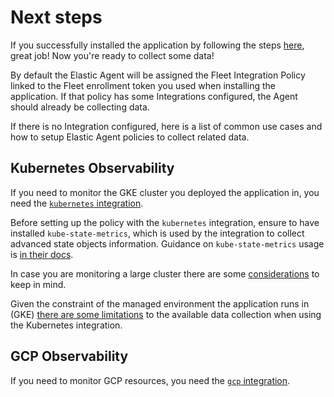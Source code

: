 # Next steps

If you successfully installed the application by following the steps [here](./installation.md), great job! Now you're ready to collect some data!

By default the Elastic Agent will be assigned the Fleet Integration Policy linked to the Fleet enrollment token you used when installing the application. If that policy has some Integrations configured, the Agent should already be collecting data.

If there is no Integration configured, here is a list of common use cases and how to setup Elastic Agent policies to collect related data.

## Kubernetes Observability

If you need to monitor the GKE cluster you deployed the application in, you need the [`kubernetes` integration][k8s-integration].

Before setting up the policy with the `kubernetes` integration, ensure to have installed `kube-state-metrics`, which is used by the integration to collect advanced state objects information. Guidance on `kube-state-metrics` usage is [in their docs][3].

In case you are monitoring a large cluster there are some [considerations][2] to keep in mind.

Given the constraint of the managed environment the application runs in (GKE) [there are some limitations][1] to the available data collection when using the Kubernetes integration.

[1]: https://www.elastic.co/guide/en/fleet/master/running-on-kubernetes-managed-by-fleet.html#_deploying_elastic_agent_to_managed_kubernetes_environment
[2]: https://www.elastic.co/guide/en/fleet/master/running-on-kubernetes-managed-by-fleet.html#_deploying_elastic_agent_to_collect_cluster_level_metrics_in_large_clusters
[3]: https://github.com/kubernetes/kube-state-metrics#kubernetes-deployment

## GCP Observability

If you need to monitor GCP resources, you need the [`gcp` integration][gcp-integration].

[k8s-integration]: https://docs.elastic.co/en/integrations/kubernetes
[gcp-integration]: https://docs.elastic.co/integrations/gcp